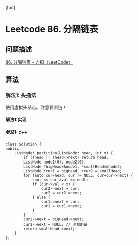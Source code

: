 [toc]

# Leetcode 86. 分隔链表

## 问题描述

[86. 分隔链表 - 力扣（LeetCode）](https://leetcode-cn.com/problems/partition-list/)
## 算法

### 解法1: 头插法

使用虚拟头结点。注意要断链！

#### 解法1:实现

##### 解法1: c++

```
class Solution {
public:
    ListNode* partition(ListNode* head, int x) {
        if (!head || !head->next) return head;
        ListNode node1(0), node2(0);
        ListNode *bigHead=&node1, *smallHead=&node2;
        ListNode *cur1 = bigHead, *cur2 = smallHead;
        for (auto cur=head; cur != NULL; cur=cur->next) {
            cout << cur->val << endl;
            if (cur->val < x) {
                cur2->next = cur;
                cur2 = cur2->next;
            } else {
                cur1->next = cur;
                cur1 = cur1->next;
            }
        }
        cur2->next = bigHead->next;
        cur1->next = NULL; // 注意断链
        return smallHead->next;
    }
};
```

